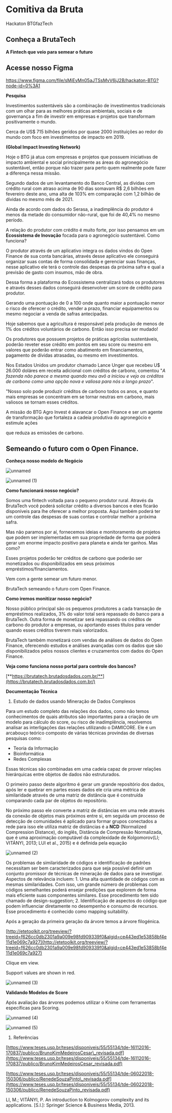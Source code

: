 # Comitiva da Bruta

Hackaton BTGfazTech

## Conheça a BrutaTech

**A Fintech que veio para semear o futuro**

## Acesse nosso Figma

https://www.figma.com/file/sMiEyMn05aJTSsMvV6jJ2B/hackaton-BTG?node-id=0%3A1

**Pesquisa**

Investimentos sustentáveis são a combinação de investimentos tradicionais com um olhar para as melhores práticas ambientais, sociais e de governança a fim de investir em empresas e projetos que transformam positivamente o mundo.

Cerca de US$ 715 bilhões geridos por quase 2000 instituições ao redor do mundo com foco em investimentos de impacto em 2019.

**(Global Impact Investing Network)**

Hoje o BTG já atua com empresas e projetos que possuem iniciativas de impacto ambiental e social principalmente as áreas do agronegócio sustentável, então porque não trazer para perto quem realmente pode fazer a diferença nessa missão.

Segundo dados de um levantamento do Banco Central, as dívidas com crédito rural com atraso acima de 90 dias somavam R$ 2,6 bilhões em fevereiro deste ano, uma alta de 103% em comparação com 1,2 bilhão de dívidas no mesmo mês de 2021.

Ainda de acordo com dados do Serasa, a inadimplência do produtor é menos da metade do consumidor não-rural, que foi de 40,4% no mesmo período.

A relação do produtor com crédito é muito forte, por isso pensamos em um **Ecossistema de Inovação** focada para o agronegócio sustentável. Como funciona?

O produtor através de um aplicativo integra os dados vindos do Open Finance de sua conta bancárias, através desse aplicativo ele conseguirá organizar suas contas de forma consolidada e gerenciar suas finanças, nesse aplicativo ele terá o controle das despesas da próxima safra e qual a previsão de gasto com insumos, mão de obra.

Dessa forma a plataforma do Ecossistema centralizará todos os produtores e através desses dados conseguirá desenvolver um score de crédito para produtor.

Gerando uma pontuação de 0 a 100 onde quanto maior a pontuação menor o risco de oferecer o crédito, vender a prazo, financiar equipamentos ou mesmo negociar a venda de safras antecipadas.

Hoje sabemos que a agricultura é responsável pela produção de menos de 1% dos créditos voluntários de carbono. Então isso precisa ser mudado!

Os produtores que possuem projetos de práticas agrícolas sustentáveis, poderão reveter esse crédito em pontos em seu score ou mesmo em valores que poderão entrar como abatimento em financiamentos, pagamento de dívidas atrasadas, ou mesmo em investimentos.

Nos Estados Unidos um produtor chamado Lance Unger que recebeu U$ 26.000 doláres em receita adicional com créditos de carbono, comentou "_A fazenda não parece a mesma quando meu avô a iniciou e vejo os créditos de carbono como uma opção nova e valiosa para nós a longo prazo_".

"Nosso solo pode produzir créditos de carbono todos os anos, e quanto mais empresas se concentram em se tornar neutras em carbono, mais valiosos se tornam esses créditos.

A missão do BTG Agro Invest é alavancar o Open Finance e ser um agente de transformação que fortaleza a cadeia produtiva do agronegócio e estimule ações

que reduza as emissões de carbono.

## Semeando o futuro com o Open Finance.

**Conheça nosso modelo de Negócio**

![unnamed](https://user-images.githubusercontent.com/61799678/192168381-d2c71c71-df68-4af0-9928-4d61cfb631ec.png)

![unnamed (1)](https://user-images.githubusercontent.com/61799678/192168405-dbdd1a5f-24b1-4b08-bf37-1d0fb58ff77e.png)



**Como funcionará nosso negócio?**

Somos uma fintech voltada para o pequeno produtor rural. Através da BrutaTech você poderá solicitar crédito a diversos bancos e eles ficarão disponíveis para lhe oferecer a melhor proposta. Aqui também poderá ter um controle das despesas de suas contas e controlar melhor a próxima safra.

Mas não paramos por aí, fornecemos ideias e monitoramento de projetos que podem ser implementadas em sua propriedade de forma que poderá gerar um enorme impacto positivo para planeta e ainda ter ganhos. Mas como?

Esses projetos poderão ter créditos de carbono que poderão ser monetizados ou disponibilizados em seus próximos empréstimos/financiamentos.

Vem com a gente semear um futuro menor.

BrutaTech semeando o futuro com Open Finance.

**Como iremos monitizar nosso negócio?**

Nosso público principal são os pequenos produtores a cada transação de empréstimos realizados, 3% do valor total será repassado do banco para a BrutaTech. Outra forma de monetizar será repassando os créditos de carbono do produtor a empresas, ou aportando esses títulos para vender quando esses créditos tiverem mais valorizados.

BrutaTech também monetizará com vendas de análises de dados do Open Finance, oferecendo estudos e análises avançadas com os dados que são disponibilizados pelos nossos clientes e cruzamentos com dados do Open Finance.

**Veja como funciona nosso portal para controle dos bancos?**

[**https://brutatech.brutadosdados.com.br/**](https://brutatech.brutadosdados.com.br/)

**Documentação Técnica**

1. Estudo de dados usando Mineração de Dados Complexos

Para um estudo completo das relações dos dados, como não temos conhecimentos de quais atributos são importantes para a criação de um modelo para cálculo do score, ou risco de inadimplência, resolvemos analisar as interligações das relações utilizando o DAMICORE. Ele é um arcabouço teórico composto de várias técnicas provindas de diversas pesquisas como:

- Teoria da Informação
- Bioinformática
- Redes Complexas

Essas técnicas são combinadas em uma cadeia capaz de prover relações hierárquicas entre objetos de dados não estruturados.

O primeiro passo deste algoritmo é gerar um grande repositório dos dados, após ler e quebrar em partes esses dados ele cria uma métrica de similaridade através de uma matriz de distância que é construída comparando cada par de objetos do repositório.

No próximo passo ele converte a matriz de distâncias em uma rede através da conexão de objetos mais próximos entre si, em seguida um processo de detecção de comunidades é aplicado para formar grupos conectados a rede para isso ele utiliza matriz de distâncias é a **NCD** (Normalized Compression Distance), do inglês, Distância de Compressão Normalizada, que é uma aproximação computável da complexidade de Kolgomorov(LI; VITÁNYI, 2013; LUI et al., 2015) e é definida pela equação

![unnamed (2)](https://user-images.githubusercontent.com/61799678/192168427-64cee4da-bccf-4b8b-a146-b4a159760f84.png)


Os problemas de similaridade de códigos e identificação de padrões necessitam ser bem caracterizados para que seja possível definir um conjunto promissor de técnicas de mineração de dados para se investigar. Aspectos de relevância incluem: 1. Uma alta quantidade de códigos com as mesmas similaridades. Com isso, um grande número de problemas com códigos semelhantes poderá ensejar predições que explorem de forma mais eficiente suas componentes similares. Esse procedimento tem sido chamado de design-suggestion; 2. Identificação de aspectos do código que podem influenciar diretamente no desempenho e consumo de recursos. Esse procedimento é conhecido como mapping suitability.

Após a geração da primeira geração da árvore temos a árvore filogénica.

[http://etetoolkit.org/treeview/?treeid=f626cc0db2301a9a009e98fd909339f0&algid=ce443ed1e53858bf4e11d1e069c7a927](http://etetoolkit.org/treeview/?treeid=f626cc0db2301a9a009e98fd909339f0&algid=ce443ed1e53858bf4e11d1e069c7a927)

Clique em view.

Support values are shown in red.

![unnamed (3)](https://user-images.githubusercontent.com/61799678/192168449-61cd104a-10d3-4728-8973-0b866fc24918.png)

**Validando Modelos de Score**

Após avaliação das árvores podemos utilizar o Knime com ferramentas específicas para Scoring.

![unnamed (4)](https://user-images.githubusercontent.com/61799678/192168484-1fa16c8e-31b2-4948-8404-53264725c7e0.png)


![unnamed (5)](https://user-images.githubusercontent.com/61799678/192168492-c4e84231-fabc-48dc-9cf7-78255c455878.png)


1. Referências

[https://www.teses.usp.br/teses/disponiveis/55/55134/tde-16112016-170837/publico/BrunoKimMedeirosCesar\_revisada.pdf](https://www.teses.usp.br/teses/disponiveis/55/55134/tde-16112016-170837/publico/BrunoKimMedeirosCesar_revisada.pdf)

[https://www.teses.usp.br/teses/disponiveis/55/55134/tde-06022018-150306/publico/RenedeSouzaPinto\_revisada.pdf](https://www.teses.usp.br/teses/disponiveis/55/55134/tde-06022018-150306/publico/RenedeSouzaPinto_revisada.pdf)

LI, M.; VITÁNYI, P. An introduction to Kolmogorov complexity and its applications. [S.l.]: Springer Science & Business Media, 2013.
